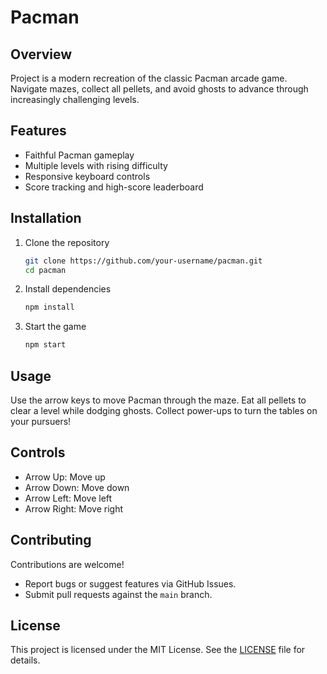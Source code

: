 # Pacman

## Overview
Project is a modern recreation of the classic Pacman arcade game. Navigate mazes, collect all pellets, and avoid ghosts to advance through increasingly challenging levels.

## Features
- Faithful Pacman gameplay
- Multiple levels with rising difficulty
- Responsive keyboard controls
- Score tracking and high-score leaderboard

## Installation
1. Clone the repository  
   ```bash
   git clone https://github.com/your-username/pacman.git
   cd pacman
   ```
2. Install dependencies  
   ```bash
   npm install
   ```
3. Start the game  
   ```bash
   npm start
   ```

## Usage
Use the arrow keys to move Pacman through the maze. Eat all pellets to clear a level while dodging ghosts. Collect power-ups to turn the tables on your pursuers!

## Controls
- Arrow Up: Move up  
- Arrow Down: Move down  
- Arrow Left: Move left  
- Arrow Right: Move right  

## Contributing
Contributions are welcome!  
- Report bugs or suggest features via GitHub Issues.  
- Submit pull requests against the `main` branch.  

## License
This project is licensed under the MIT License. See the [LICENSE](LICENSE) file for details.

